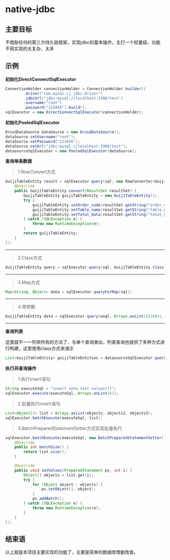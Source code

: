 # native-jdbc

## 主要目标

不借助任何的第三方持久层框架，实现jdbc的基本操作，主打一个轻量级，功能不用实现的太复杂、太多

## 示例

**初始化DirectConnectSqlExecutor**
```java
ConnectionHolder connectionHolder = ConnectionHolder.builder()
        .driver("com.mysql.cj.jdbc.Driver")
        .jdbcUrl("jdbc:mysql://localhost:3306/test")
        .username("root")
        .password("123456").build();
sqlExecutor = new DirectConnectSqlExecutor(connectionHolder);
```
**初始化PooledSqlExecutor**
```java
DruidDataSource dataSource = new DruidDataSource();
dataSource.setUsername("root");
dataSource.setPassword("123456");
dataSource.setUrl("jdbc:mysql://localhost:3306/test");
datasourceSqlExecutor = new PooledSqlExecutor(dataSource);
```

**查询单条数据**

> 1.RowConvert方式
```java
GuijiTableEntity result = sqlExecutor.query(sql, new RowConverter<GuijiTableEntity>() {
    @Override
    public GuijiTableEntity convert(ResultSet resultSet) {
        GuijiTableEntity guijiTableEntity = new GuijiTableEntity();
        try {
            guijiTableEntity.setOrder_code(resultSet.getString("order_code"));
            guijiTableEntity.setTable_name(resultSet.getString("table_name"));
            guijiTableEntity.setTotal_data(resultSet.getString("total_data"));
        } catch (SQLException e) {
            throw new RuntimeException(e);
        }
        return guijiTableEntity;
    }
});
```
---

> 2.Class方式
```java
GuijiTableEntity query = sqlExecutor.query(sql, GuijiTableEntity.class);
```
---
> 3.Map方式
```java
Map<String, Object> data = sqlExecutor.queryForMap(sql);
```
---
> 4.带参数
```java
GuijiTableEntity data = sqlExecutor.query(wsql, Arrays.asList(523584), GuijiTableEntity.class);
```
---

**查询列表**

这里就不一一列举所有的方法了，与单个查询类似，列表查询也提供了多种方式进行构建，这里使用class方式来演示
```java
List<GuijiTableEntity> guijiTableEntities = datasourceSqlExecutor.queryForList(wsql, GuijiTableEntity.class);
```

**执行非查询操作**

> 1.执行insert语句
```java
String executeSql = "insert into test values(?)";
sqlExecutor.execute(executeSql, Arrays.asList(6));
```
> 2.批量执行insert语句
```java
List<Object[]> list = Arrays.asList(objects, objects2, objects3);
sqlExecutor.batchExecute(executeSql, list);
```
> 3.BatchPreparedStatementSetter方式实现批量执行
```java
sqlExecutor.batchExecute(executeSql, new BatchPreparedStatementSetter() {
    @Override
    public int batchSize() {
        return list.size();
    }

    @Override
    public void setValues(PreparedStatement ps, int i) {
        Object[] objects = list.get(i);
        try {
            for (Object object : objects) {
                ps.setObject(1, object);
            }
            ps.addBatch();
        } catch (SQLException e) {
            throw new RuntimeException(e);
        }
    }
});
```

## 结束语

以上就是本项目主要实现的功能了，主要是简单的数据库增删改查。

